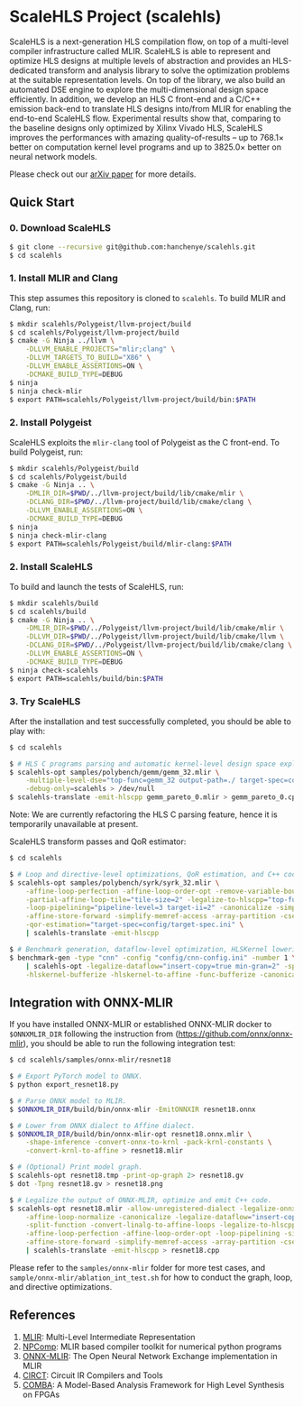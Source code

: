 # ScaleHLS Project (scalehls)

ScaleHLS is a next-generation HLS compilation flow, on top of a multi-level compiler infrastructure called MLIR. ScaleHLS is able to represent and optimize HLS designs at multiple levels of abstraction and provides an HLS-dedicated transform and analysis library to solve the optimization problems at the suitable representation levels. On top of the library, we also build an automated DSE engine to explore the multi-dimensional design space efficiently. In addition, we develop an HLS C front-end and a C/C++ emission back-end to translate HLS designs into/from MLIR for enabling the end-to-end ScaleHLS flow. Experimental results show that, comparing to the baseline designs only optimized by Xilinx Vivado HLS, ScaleHLS improves the performances with amazing quality-of-results – up to 768.1× better on computation kernel level programs and up to 3825.0× better on neural network models.

Please check out our [arXiv paper](https://arxiv.org/abs/2107.11673) for more details.

## Quick Start

### 0. Download ScaleHLS
```sh
$ git clone --recursive git@github.com:hanchenye/scalehls.git
$ cd scalehls
```

### 1. Install MLIR and Clang
This step assumes this repository is cloned to `scalehls`. To build MLIR and Clang, run:
```sh
$ mkdir scalehls/Polygeist/llvm-project/build
$ cd scalehls/Polygeist/llvm-project/build
$ cmake -G Ninja ../llvm \
    -DLLVM_ENABLE_PROJECTS="mlir;clang" \
    -DLLVM_TARGETS_TO_BUILD="X86" \
    -DLLVM_ENABLE_ASSERTIONS=ON \
    -DCMAKE_BUILD_TYPE=DEBUG
$ ninja
$ ninja check-mlir
$ export PATH=scalehls/Polygeist/llvm-project/build/bin:$PATH
```

### 2. Install Polygeist
ScaleHLS exploits the `mlir-clang` tool of Polygeist as the C front-end. To build Polygeist, run:
```sh
$ mkdir scalehls/Polygeist/build
$ cd scalehls/Polygeist/build
$ cmake -G Ninja .. \
    -DMLIR_DIR=$PWD/../llvm-project/build/lib/cmake/mlir \
    -DCLANG_DIR=$PWD/../llvm-project/build/lib/cmake/clang \
    -DLLVM_ENABLE_ASSERTIONS=ON \
    -DCMAKE_BUILD_TYPE=DEBUG
$ ninja
$ ninja check-mlir-clang
$ export PATH=scalehls/Polygeist/build/mlir-clang:$PATH
```

### 2. Install ScaleHLS
To build and launch the tests of ScaleHLS, run:
```sh
$ mkdir scalehls/build
$ cd scalehls/build
$ cmake -G Ninja .. \
    -DMLIR_DIR=$PWD/../Polygeist/llvm-project/build/lib/cmake/mlir \
    -DLLVM_DIR=$PWD/../Polygeist/llvm-project/build/lib/cmake/llvm \
    -DCLANG_DIR=$PWD/../Polygeist/llvm-project/build/lib/cmake/clang \
    -DLLVM_ENABLE_ASSERTIONS=ON \
    -DCMAKE_BUILD_TYPE=DEBUG
$ ninja check-scalehls
$ export PATH=scalehls/build/bin:$PATH
```

### 3. Try ScaleHLS
After the installation and test successfully completed, you should be able to play with:
```sh
$ cd scalehls

$ # HLS C programs parsing and automatic kernel-level design space exploration.
$ scalehls-opt samples/polybench/gemm/gemm_32.mlir \
    -multiple-level-dse="top-func=gemm_32 output-path=./ target-spec=config/target-spec.ini" \
    -debug-only=scalehls > /dev/null
$ scalehls-translate -emit-hlscpp gemm_pareto_0.mlir > gemm_pareto_0.cpp
```
Note: We are currently refactoring the HLS C parsing feature, hence it is temporarily unavailable at present.

ScaleHLS transform passes and QoR estimator:
```sh
$ cd scalehls

$ # Loop and directive-level optimizations, QoR estimation, and C++ code generation.
$ scalehls-opt samples/polybench/syrk/syrk_32.mlir \
    -affine-loop-perfection -affine-loop-order-opt -remove-variable-bound \
    -partial-affine-loop-tile="tile-size=2" -legalize-to-hlscpp="top-func=syrk_32" \
    -loop-pipelining="pipeline-level=3 target-ii=2" -canonicalize -simplify-affine-if \
    -affine-store-forward -simplify-memref-access -array-partition -cse -canonicalize \
    -qor-estimation="target-spec=config/target-spec.ini" \
    | scalehls-translate -emit-hlscpp

$ # Benchmark generation, dataflow-level optimization, HLSKernel lowering and bufferization.
$ benchmark-gen -type "cnn" -config "config/cnn-config.ini" -number 1 \
    | scalehls-opt -legalize-dataflow="insert-copy=true min-gran=2" -split-function \
    -hlskernel-bufferize -hlskernel-to-affine -func-bufferize -canonicalize
```

## Integration with ONNX-MLIR
If you have installed ONNX-MLIR or established ONNX-MLIR docker to `$ONNXMLIR_DIR` following the instruction from (https://github.com/onnx/onnx-mlir), you should be able to run the following integration test:
```sh
$ cd scalehls/samples/onnx-mlir/resnet18

$ # Export PyTorch model to ONNX.
$ python export_resnet18.py

$ # Parse ONNX model to MLIR.
$ $ONNXMLIR_DIR/build/bin/onnx-mlir -EmitONNXIR resnet18.onnx

$ # Lower from ONNX dialect to Affine dialect.
$ $ONNXMLIR_DIR/build/bin/onnx-mlir-opt resnet18.onnx.mlir \
    -shape-inference -convert-onnx-to-krnl -pack-krnl-constants \
    -convert-krnl-to-affine > resnet18.mlir

$ # (Optional) Print model graph.
$ scalehls-opt resnet18.tmp -print-op-graph 2> resnet18.gv
$ dot -Tpng resnet18.gv > resnet18.png

$ # Legalize the output of ONNX-MLIR, optimize and emit C++ code.
$ scalehls-opt resnet18.mlir -allow-unregistered-dialect -legalize-onnx \
    -affine-loop-normalize -canonicalize -legalize-dataflow="insert-copy=true min-gran=3" \
    -split-function -convert-linalg-to-affine-loops -legalize-to-hlscpp="top-func=main_graph" \
    -affine-loop-perfection -affine-loop-order-opt -loop-pipelining -simplify-affine-if \
    -affine-store-forward -simplify-memref-access -array-partition -cse -canonicalize \
    | scalehls-translate -emit-hlscpp > resnet18.cpp
```

Please refer to the `samples/onnx-mlir` folder for more test cases, and `sample/onnx-mlir/ablation_int_test.sh` for how to conduct the graph, loop, and directive optimizations.

## References
1. [MLIR](https://mlir.llvm.org): Multi-Level Intermediate Representation
2. [NPComp](https://github.com/llvm/mlir-npcomp): MLIR based compiler toolkit for numerical python programs
3. [ONNX-MLIR](https://github.com/onnx/onnx-mlir): The Open Neural Network Exchange implementation in MLIR
4. [CIRCT](https://github.com/llvm/circt): Circuit IR Compilers and Tools
5. [COMBA](https://github.com/zjru/COMBA): A Model-Based Analysis Framework for High Level Synthesis on FPGAs
